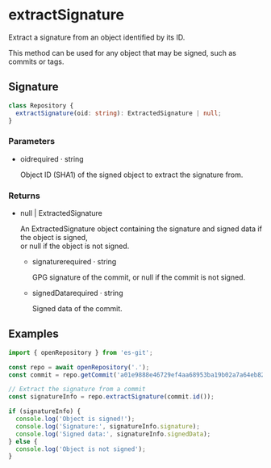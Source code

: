 # extractSignature

Extract a signature from an object identified by its ID.

This method can be used for any object that may be signed, such as commits or tags.

## Signature

```ts
class Repository {
  extractSignature(oid: string): ExtractedSignature | null;
}
```

### Parameters

<ul class="param-ul">
  <li class="param-li param-li-root">
    <span class="param-name">oid</span><span class="param-required">required</span>&nbsp;·&nbsp;<span class="param-type">string</span>
    <br>
    <p class="param-description">Object ID (SHA1) of the signed object to extract the signature from.</p>
  </li>
</ul>

### Returns

<ul class="param-ul">
  <li class="param-li param-li-root">
    <span class="param-type">null | ExtractedSignature</span>
    <br>
    <p class="param-description">An ExtractedSignature object containing the signature and signed data if the object is signed,<br>         or null if the object is not signed.</p>
    <ul class="param-ul">
      <li class="param-li">
        <span class="param-name">signature</span><span class="param-required">required</span>&nbsp;·&nbsp;<span class="param-type">string</span>
        <br>
        <p class="param-description">GPG signature of the commit, or null if the commit is not signed.</p>
      </li>
      <li class="param-li">
        <span class="param-name">signedData</span><span class="param-required">required</span>&nbsp;·&nbsp;<span class="param-type">string</span>
        <br>
        <p class="param-description">Signed data of the commit.</p>
      </li>
    </ul>
  </li>
</ul>

## Examples

```ts
import { openRepository } from 'es-git';

const repo = await openRepository('.');
const commit = repo.getCommit('a01e9888e46729ef4aa68953ba19b02a7a64eb82');

// Extract the signature from a commit
const signatureInfo = repo.extractSignature(commit.id());

if (signatureInfo) {
  console.log('Object is signed!');
  console.log('Signature:', signatureInfo.signature);
  console.log('Signed data:', signatureInfo.signedData);
} else {
  console.log('Object is not signed');
}
```